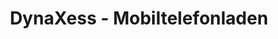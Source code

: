 ---
title: "DynaXess - Mobiltelefonladen"
url: /mannheim/dynaxess-mobiltelefonladen/
shop: Handy
---